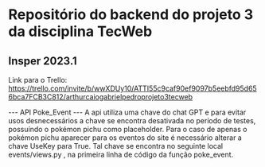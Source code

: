 # Repositório do backend do projeto 3 da disciplina TecWeb 
## Insper 2023.1

Link para o Trello: https://trello.com/invite/b/wwXDUy10/ATTI55c9caf90ef9097b5eebfd95d656bca7FCB3C812/arthurcaiogabrielpedroprojeto3tecweb

--- API Poke_Event ---
A api utiliza uma chave do chat GPT e para evitar usos desnecessários a chave se encontra desativada no período de testes, possuíndo o pokémon  pichu como placeholder. Para o caso de apenas o pokémon pichu aparecer para os eventos do site é necessário alterar a chave UseKey para True.
Tal chave se encontra no seguinte local events/views.py , na primeira linha de código da função poke_event.
